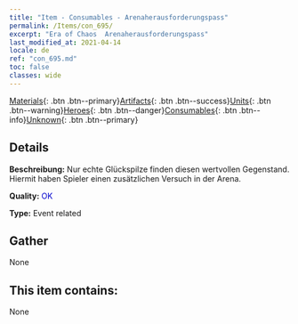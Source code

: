 ```yaml
---
title: "Item - Consumables - Arenaherausforderungspass"
permalink: /Items/con_695/
excerpt: "Era of Chaos  Arenaherausforderungspass"
last_modified_at: 2021-04-14
locale: de
ref: "con_695.md"
toc: false
classes: wide
---
```

 [Materials](/de/Items/){: .btn .btn--primary}[Artifacts](/de/Items/Artifacts/){: .btn .btn--success}[Units](/de/Items/Units/){: .btn .btn--warning}[Heroes](/de/Items/Heroes/){: .btn .btn--danger}[Consumables](/de/Items/Consumables/){: .btn .btn--info}[Unknown](/de/Items/Unknown/){: .btn .btn--primary}

## Details
 **Beschreibung:** Nur echte Glückspilze finden diesen wertvollen Gegenstand. Hiermit haben Spieler einen zusätzlichen Versuch in der Arena.

 **Quality:** <span style="color: #0000CD">OK</span>

 **Type:** Event related

## Gather

  None

## This item contains:

  None

